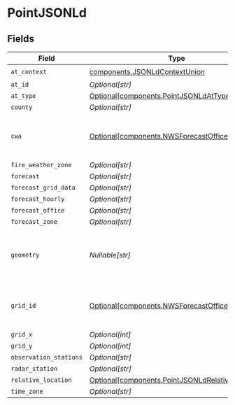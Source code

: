 # PointJSONLd


## Fields

| Field                                                                                                      | Type                                                                                                       | Required                                                                                                   | Description                                                                                                | Example                                                                                                    |
| ---------------------------------------------------------------------------------------------------------- | ---------------------------------------------------------------------------------------------------------- | ---------------------------------------------------------------------------------------------------------- | ---------------------------------------------------------------------------------------------------------- | ---------------------------------------------------------------------------------------------------------- |
| `at_context`                                                                                               | [components.JSONLdContextUnion](../../models/components/jsonldcontextunion.md)                             | :heavy_check_mark:                                                                                         | N/A                                                                                                        |                                                                                                            |
| `at_id`                                                                                                    | *Optional[str]*                                                                                            | :heavy_minus_sign:                                                                                         | N/A                                                                                                        |                                                                                                            |
| `at_type`                                                                                                  | [Optional[components.PointJSONLdAtType]](../../models/components/pointjsonldattype.md)                     | :heavy_minus_sign:                                                                                         | N/A                                                                                                        |                                                                                                            |
| `county`                                                                                                   | *Optional[str]*                                                                                            | :heavy_minus_sign:                                                                                         | N/A                                                                                                        |                                                                                                            |
| `cwa`                                                                                                      | [Optional[components.NWSForecastOfficeID]](../../models/components/nwsforecastofficeid.md)                 | :heavy_minus_sign:                                                                                         | Three-letter identifier for a NWS office.                                                                  | LOT                                                                                                        |
| `fire_weather_zone`                                                                                        | *Optional[str]*                                                                                            | :heavy_minus_sign:                                                                                         | N/A                                                                                                        |                                                                                                            |
| `forecast`                                                                                                 | *Optional[str]*                                                                                            | :heavy_minus_sign:                                                                                         | N/A                                                                                                        |                                                                                                            |
| `forecast_grid_data`                                                                                       | *Optional[str]*                                                                                            | :heavy_minus_sign:                                                                                         | N/A                                                                                                        |                                                                                                            |
| `forecast_hourly`                                                                                          | *Optional[str]*                                                                                            | :heavy_minus_sign:                                                                                         | N/A                                                                                                        |                                                                                                            |
| `forecast_office`                                                                                          | *Optional[str]*                                                                                            | :heavy_minus_sign:                                                                                         | N/A                                                                                                        |                                                                                                            |
| `forecast_zone`                                                                                            | *Optional[str]*                                                                                            | :heavy_minus_sign:                                                                                         | N/A                                                                                                        |                                                                                                            |
| `geometry`                                                                                                 | *Nullable[str]*                                                                                            | :heavy_check_mark:                                                                                         | A geometry represented in Well-Known Text (WKT) format.                                                    |                                                                                                            |
| `grid_id`                                                                                                  | [Optional[components.NWSForecastOfficeID]](../../models/components/nwsforecastofficeid.md)                 | :heavy_minus_sign:                                                                                         | Three-letter identifier for a NWS office.                                                                  | LOT                                                                                                        |
| `grid_x`                                                                                                   | *Optional[int]*                                                                                            | :heavy_minus_sign:                                                                                         | N/A                                                                                                        |                                                                                                            |
| `grid_y`                                                                                                   | *Optional[int]*                                                                                            | :heavy_minus_sign:                                                                                         | N/A                                                                                                        |                                                                                                            |
| `observation_stations`                                                                                     | *Optional[str]*                                                                                            | :heavy_minus_sign:                                                                                         | N/A                                                                                                        |                                                                                                            |
| `radar_station`                                                                                            | *Optional[str]*                                                                                            | :heavy_minus_sign:                                                                                         | N/A                                                                                                        |                                                                                                            |
| `relative_location`                                                                                        | [Optional[components.PointJSONLdRelativeLocation]](../../models/components/pointjsonldrelativelocation.md) | :heavy_minus_sign:                                                                                         | N/A                                                                                                        |                                                                                                            |
| `time_zone`                                                                                                | *Optional[str]*                                                                                            | :heavy_minus_sign:                                                                                         | N/A                                                                                                        |                                                                                                            |